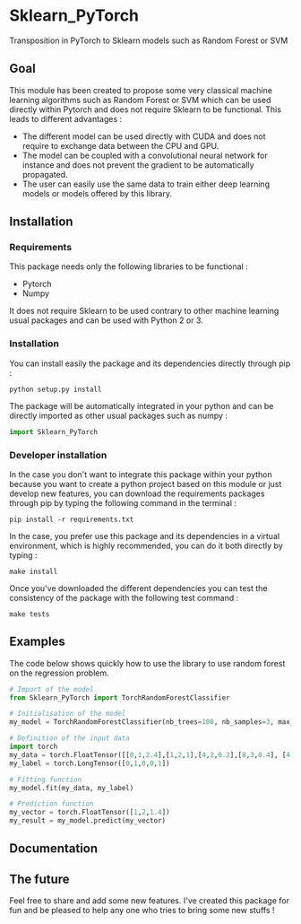 # Sklearn_PyTorch

Transposition in PyTorch to Sklearn models such as Random Forest or SVM

## Goal

This module has been created to propose some very classical machine learning algorithms such as Random Forest or SVM which can be used directly within Pytorch and does not require Sklearn to be functional. This leads to different advantages : 

- The different model can be used directly with CUDA and does not require to exchange data between the CPU and GPU. 
- The model can be coupled with a convolutional neural network for instance and does not prevent the gradient to be automatically propagated.
- The user can easily use the same data to train either deep learning models or models offered by this library.

## Installation

### Requirements

This package needs only the following libraries to be functional :

- Pytorch
- Numpy

It does not require Sklearn to be used contrary to other machine learning usual packages and can be used with Python 2 or 3.

### Installation

You can install easily the package and its dependencies directly through pip : 

```console
python setup.py install
```

The package will be automatically integrated in your python and can be directly imported as other usual packages such as numpy :

```python
import Sklearn_PyTorch
```

### Developer installation 

In the case you don't want to integrate this package within your python because you want to create a python project based on this module or just develop new features, you can download the requirements packages through pip by typing the following command in the terminal :

```console
pip install -r requirements.txt
```

In the case, you prefer use this package and its dependencies in a virtual environment, which is highly recommended, you can do it both directly by typing :

```console
make install
```

Once you've downloaded the different dependencies you can test the consistency of the package with the following test command : 

```console
make tests
```

## Examples

The code below shows quickly how to use the library to use random forest on the regression problem.

```python
# Import of the model
from Sklearn_PyTorch import TorchRandomForestClassifier

# Initialisation of the model
my_model = TorchRandomForestClassifier(nb_trees=100, nb_samples=3, max_depth=5, bootstrap=True)

# Definition of the input data
import torch
my_data = torch.FloatTensor([[0,1,2.4],[1,2,1],[4,2,0.2],[8,3,0.4], [4,1,0.4]])
my_label = torch.LongTensor([0,1,0,0,1])

# Fitting function
my_model.fit(my_data, my_label)

# Prediction function
my_vector = torch.FloatTensor([1,2,1.4])
my_result = my_model.predict(my_vector)
```

## Documentation

## The future

Feel free to share and add some new features. I've created this package for fun and be pleased to help any one who tries to bring some new stuffs !
